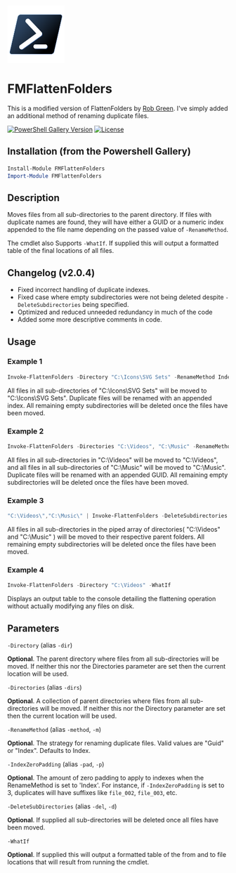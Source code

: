 <img src="assets/ps7_icon_256.png" alt="Description" width="130">


# FMFlattenFolders

This is a modified version of FlattenFolders by [Rob Green](https://github.com/trossr32/ps-flatten-folders). I've simply added an additional method of renaming duplicate files.

[![PowerShell Gallery Version](https://img.shields.io/powershellgallery/v/FMFlattenFolders)](https://www.powershellgallery.com/packages/FMFlattenFolders/2.0.2)
[![License](https://img.shields.io/badge/license-MIT-green)](./LICENSE)

## Installation (from the Powershell Gallery)

```powershell
Install-Module FMFlattenFolders
Import-Module FMFlattenFolders
```

## Description

Moves files from all sub-directories to the parent directory. If files with duplicate names are found, they will have either a GUID or a numeric index appended to the file name depending on the passed value of `-RenameMethod`.

The cmdlet also Supports `-WhatIf`. If supplied this will output a formatted table of the final locations of all files.

## Changelog (v2.0.4)

- Fixed incorrect handling of duplicate indexes.
- Fixed case where empty subdirectories were not being deleted despite `-DeleteSubdirectories` being specified.
- Optimized and reduced unneeded redundancy in much of the code
- Added some more descriptive comments in code.

## Usage

### Example 1

```powershell
Invoke-FlattenFolders -Directory "C:\Icons\SVG Sets" -RenameMethod Index -DeleteSubdirectories
```

All files in all sub-directories of "C:\Icons\SVG Sets" will be moved to "C:\Icons\SVG Sets". Duplicate files will be renamed with an appended index. All remaining empty subdirectories will be deleted once the files have been moved.

### Example 2

```powershell
Invoke-FlattenFolders -Directories "C:\Videos", "C:\Music" -RenameMethod GUID -DeleteSubdirectories
```

All files in all sub-directories in "C:\Videos" will be moved to "C:\Videos", and all files in all sub-directories of "C:\Music" will be moved to "C:\Music". Duplicate files will be renamed with an appended GUID. All remaining empty subdirectories will be deleted once the files have been moved.

### Example 3

```powershell
"C:\Videos\","C:\Music\" | Invoke-FlattenFolders -DeleteSubdirectories
```

All files in all sub-directories in the piped array of directories( "C:\Videos\" and "C:\Music\" ) will be moved to their respective parent folders. All remaining empty subdirectories will be deleted once the files have been moved.

### Example 4

```powershell
Invoke-FlattenFolders -Directory "C:\Videos" -WhatIf
```

Displays an output table to the console detailing the flattening operation without actually modifying any files on disk.

## Parameters

`-Directory` (alias `-dir`)

**Optional**. The parent directory where files from all sub-directories will be moved. If neither this nor the Directories parameter are set then the current location will be used.

`-Directories` (alias `-dirs`)

**Optional**. A collection of parent directories where files from all sub-directories will be moved. If neither this nor the Directory parameter are set then the current location will be used.

`-RenameMethod` (alias `-method`, `-m`)

**Optional**. The strategy for renaming duplicate files. Valid values are "Guid" or "Index". Defaults to Index.

`-IndexZeroPadding` (alias `-pad`, `-p`)

**Optional**. The amount of zero padding to apply to indexes when the RenameMethod is set to 'Index'. For instance, if `-IndexZeroPadding` is set to 3, duplicates will have suffixes like `file_002`, `file_003`, etc.

`-DeleteSubDirectories` (alias `-del`, `-d`)

**Optional**. If supplied all sub-directories will be deleted once all files have been moved.

`-WhatIf`

**Optional**. If supplied this will output a formatted table of the from and to file locations that will result from running the cmdlet.







